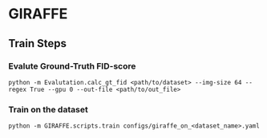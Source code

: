 # GIRAFFE

## Train Steps

### Evalute Ground-Truth FID-score

```shell
python -m Evalutation.calc_gt_fid <path/to/dataset> --img-size 64 --regex True --gpu 0 --out-file <path/to/out_file> 
```

### Train on the dataset

```shell
python -m GIRAFFE.scripts.train configs/giraffe_on_<dataset_name>.yaml
```
